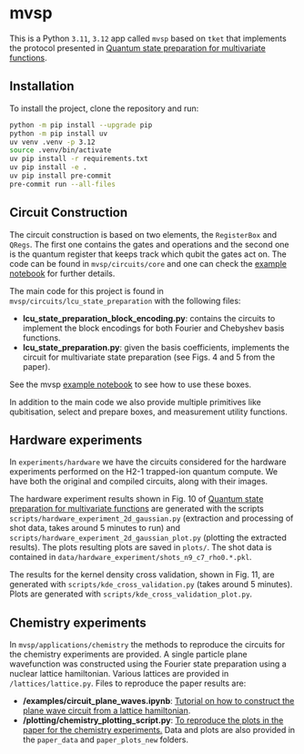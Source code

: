 # mvsp

This is a Python ```3.11```, ```3.12``` app called ```mvsp``` based on ```tket``` that implements the protocol presented in [Quantum state preparation for multivariate functions](https://arxiv.org/abs/2405.21058).

## Installation

To install the project, clone the repository and run:

```sh
python -m pip install --upgrade pip
python -m pip install uv
uv venv .venv -p 3.12
source .venv/bin/activate
uv pip install -r requirements.txt
uv pip install -e .
uv pip install pre-commit
pre-commit run --all-files
```

## Circuit Construction

The circuit construction is based on two elements, the ```RegisterBox``` and ```QRegs```. The first one contains the gates and operations and the second one is the quantum register that keeps track which qubit the gates act on. The code can be found in ```mvsp/circuits/core``` and one can check the [example notebook](https://github.com/CQCL/mvsp/blob/main/examples/circuits/intro_registerbox.ipynb) for further details.

The main code for this project is found in ```mvsp/circuits/lcu_state_preparation``` with the following files:

- **lcu_state_preparation_block_encoding.py**: contains the circuits to implement the block encodings for both Fourier and Chebyshev basis functions.
- **lcu_state_preparation.py**: given the basis coefficients, implements the circuit for multivariate state preparation (see Figs. 4 and 5 from the paper).

See the mvsp [example notebook](https://github.com/CQCL/mvsp/blob/main/examples/circuits/LCUStatePreparationBox_example.ipynb) to see how to use these boxes.

In addition to the main code we also provide multiple primitives like qubitisation, select and prepare boxes, and measurement utility functions.

## Hardware experiments
In ```experiments/hardware``` we have the circuits considered for the hardware experiments performed on the H2-1 trapped-ion quantum compute. We have both the original and compiled circuits, along with their images.

The hardware experiment results shown in Fig. 10 of [Quantum state preparation for multivariate functions](https://arxiv.org/abs/2405.21058) are generated with the scripts ```scripts/hardware_experiment_2d_gaussian.py``` (extraction and processing of shot data, takes around 5 minutes to run) and ```scripts/hardware_experiment_2d_gaussian_plot.py``` (plotting the extracted results). The plots resulting plots are saved in ```plots/```. The shot data is contained in ```data/hardware_experiment/shots_n9_c7_rho0.*.pkl```.

The results for the kernel density cross validation, shown in Fig. 11, are generated with ```scripts/kde_cross_validation.py``` (takes around 5 minutes). Plots are generated with ```scripts/kde_cross_validation_plot.py```.


## Chemistry experiments
In ```mvsp/applications/chemistry``` the methods to reproduce the circuits for the chemistry experiments are provided. A single particle plane wavefunction was constructed using the Fourier state preparation using a nuclear lattice hamiltonian. Various lattices are provided in ```/lattices/lattice.py```. Files to reproduce the paper results are:
- **/examples/circuit_plane_waves.ipynb**: [Tutorial on how to construct the plane wave circuit from a lattice hamiltonian](https://github.com/CQCL/mvsp/blob/main/mvsp/applications/chemistry/examples/circuit_plane_waves.ipynb).
- **/plotting/chemistry_plotting_script.py**: [To reproduce the plots in the paper for the chemistry experiments.](https://github.com/CQCL/mvsp/blob/main/mvsp/applications/chemistry/plotting/chemistry_plotting_script.py) Data and plots are also provided in the ```paper_data``` and ```paper_plots_new``` folders. 